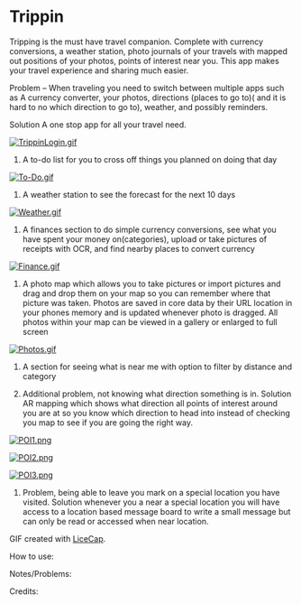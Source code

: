 # Trippin

Tripping is the must have travel companion. Complete with currency conversions, a weather station, photo journals of your travels with mapped out positions of your photos, points of interest near you. This app makes your travel experience and sharing much easier.

Problem – 
When traveling you need to switch between multiple apps such as
A currency converter, your photos, directions (places to go to)( and it is hard to no which direction to go to), weather, and possibly reminders.

Solution A one stop app for all your travel need.



[![TrippinLogin.gif](https://s15.postimg.org/yyy2ujvdn/Trippin_Login.gif)](https://postimg.org/image/xjwi5tuaf/)


1.	A to-do list for you to cross off things you planned on doing that day

[![To-Do.gif](https://s12.postimg.org/b9s95uwsd/To-_Do.gif)](https://postimg.org/image/js1pa73ax/)

1.	A weather station to see the forecast for the next 10 days

[![Weather.gif](https://s16.postimg.org/77imzeoet/Weather.gif)](https://postimg.org/image/mszyjd0cx/)

1.	A finances section to do simple currency conversions, see what you have spent your money on(categories), upload or take pictures of receipts with OCR, and find nearby places to convert currency

[![Finance.gif](https://s3.postimg.org/9rvqgn9kj/Finance.gif)](https://postimg.org/image/tz968y71r/)

1.	A photo map which allows you to take pictures or import pictures and drag and drop them on your map so you can remember where that picture was taken. Photos are saved in core data by their URL location in your phones memory and is updated whenever photo is dragged. All photos within your map can be viewed in a gallery or enlarged to full screen

[![Photos.gif](https://s10.postimg.org/ssifgie49/Photos.gif)](https://postimg.org/image/ux2shlfqt/)

1.	A section for seeing what is near me with option to filter by distance and category

2.	Additional problem, not knowing what direction something is in. Solution AR mapping which shows what direction all points of interest around you are at so you know which direction to head into instead of checking you map to see if you are going the right way.

[![POI1.png](https://s7.postimg.org/d8tffcc97/POI1.png)](https://postimg.org/image/xg6v7n9qf/)

[![POI2.png](https://s7.postimg.org/v4z2hoywb/POI2.png)](https://postimg.org/image/m9y876a3r/)

[![POI3.png](https://s13.postimg.org/ar9wqepk7/POI3.png)](https://postimg.org/image/mgdwedgir/)


1.	Problem, being able to leave you mark on a special location you have visited. Solution whenever you a near a special location you will have access to a location based message board to write a small message but can only be read or accessed when near location.


 
GIF created with [LiceCap](http://www.cockos.com/licecap/).

How to use:

 
Notes/Problems:

Credits: 

